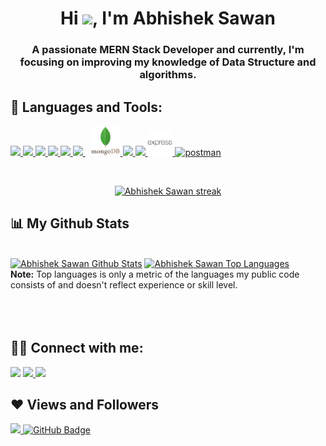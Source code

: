<h1 align="center">Hi <img src="https://raw.githubusercontent.com/MartinHeinz/MartinHeinz/master/wave.gif" width="30px">, I'm Abhishek Sawan</h1>
<h3 align="center">A passionate MERN Stack Developer  and currently, I'm focusing on improving my knowledge of Data Structure and algorithms. </h3> 






## 🚀 Languages and Tools:

<p align="left"> 

<a href="https://www.w3schools.com/cpp/" target="_blank"> <img src="https://img.icons8.com/ios-filled/50/fa314a/c-plus-plus-logo.png"/> </a>
<a href="https://developer.mozilla.org/en-US/docs/Web/JavaScript" target="_blank"> <img src="https://img.icons8.com/color/48/000000/javascript.png"/> </a> 
 <a href="https://git-scm.com/" target="_blank"> <img src="https://img.icons8.com/color/48/000000/git.png"/> </a> 
<a href="https://reactjs.org/" target="_blank"> <img src="https://img.icons8.com/color/48/000000/react-native.png"/> </a>
    <a href="https://redux.js.org" target="_blank"> <img src="https://img.icons8.com/color/48/000000/redux.png"/> </a>
    <a style="padding-right:8px;" href="https://nodejs.org" target="_blank"> <img src="https://img.icons8.com/color/48/000000/nodejs.png"/> </a>
<a href="https://www.mongodb.com/" target="_blank"> <img src="https://raw.githubusercontent.com/devicons/devicon/master/icons/mongodb/mongodb-original-wordmark.svg" alt="mongodb" width="48" height="48"/> </a> 
   <a href="https://www.w3schools.com/css/" target="_blank"> <img  src="https://img.icons8.com/color/48/000000/css3.png"/> </a> 
    <a href="https://getbootstrap.com" target="_blank"> <img src="https://img.icons8.com/color/48/000000/bootstrap.png"/> </a> 
    <a href="https://expressjs.com" target="_blank"> <img src="https://raw.githubusercontent.com/devicons/devicon/master/icons/express/express-original-wordmark.svg" alt="express" width="40" height="40"/> </a>
    <a href="https://postman.com" target="_blank"> <img src="https://www.vectorlogo.zone/logos/getpostman/getpostman-icon.svg" alt="postman" width="45" height="45"/> </a>  




  


</p>

<!-- [![React Badge](https://img.shields.io/badge/-React-61DBFB?style=for-the-badge&labelColor=black&logo=react&logoColor=61DBFB)](#)  [![Javascript Badge](https://img.shields.io/badge/-Javascript-F0DB4F?style=for-the-badge&labelColor=black&logo=javascript&logoColor=F0DB4F)](#) [![Typescript Badge](https://img.shields.io/badge/-Typescript-007acc?style=for-the-badge&labelColor=black&logo=typescript&logoColor=007acc)](#) [![Nodejs Badge](https://img.shields.io/badge/-Nodejs-3C873A?style=for-the-badge&labelColor=black&logo=node.js&logoColor=3C873A)](#) [![GraphQL Badge](https://img.shields.io/badge/-GraphQl-e535ab?style=for-the-badge&labelColor=black&logo=node.js&logoColor=e535ab)](#) -->
<br/>

<p align="center">
    <a href="https://github.com/sawanabhi157/github-readme-streak-stats">
        <img title="🔥 Get streak stats for your profile at git.io/streak-stats" alt="Abhishek Sawan streak" src="https://github-readme-streak-stats.herokuapp.com/?user=sawanabhi157&theme=black-ice&hide_border=true&stroke=0000&background=060A0CD0"/>
    </a>
</p>

## 📊 My Github Stats

  <br/>
    <a href="https://github.com/sawanabhi157/github-readme-stats"><img alt="Abhishek Sawan Github Stats" src="https://github-readme-stats.vercel.app/api?username=sawanabhi157&show_icons=true&count_private=true&theme=react&hide_border=true&bg_color=0D1117" /></a>
  <a href="https://github.com/sawanabhi157/github-readme-stats"><img alt="Abhishek Sawan Top Languages" src="https://github-readme-stats.vercel.app/api/top-langs/?username=sawanabhi157&langs_count=8&count_private=true&layout=compact&theme=react&hide_border=true&bg_color=0D1117" /></a>
  <br/>
  <b>Note:</b> Top languages is only a metric of the languages my public code consists of and doesn't reflect experience or skill level.


<br/>
<br/>

<!-- <a href="https://github.com/sawanabhi157/github-readme-activity-graph"><img alt="Abhishek Sawan Activity Graph" src="https://activity-graph.herokuapp.com/graph?username=sawanabhi157&bg_color=0D1117&color=5BCDEC&line=5BCDEC&point=FFFFFF&hide_border=true" /></a> -->

<br/>
<br/>

## 🙋‍♂️ Connect with me:
<p align="center">

<a href = "https://in.linkedin.com/in/sawanabhi157/"><img src="https://img.icons8.com/fluent/48/000000/linkedin.png"/></a>
<a href = "https://www.quora.com/profile/Abhishek-Sawan-5"><img src="https://img.icons8.com/doodle/48/4a90e2/quora--v1.png"/> </a>
<a href = "https://www.instagram.com/sawanabhi157/"><img src="https://img.icons8.com/fluent/48/000000/instagram-new.png"/></a>

</p>

## ❤ Views and Followers
<a href="https://github.com/sawanabhi157/github-profile-views-counter">
    <img src="https://komarev.com/ghpvc/?username=sawanabhi157">
</a>
<a href="https://github.com/sawanabhi157?tab=followers"><img src="https://img.shields.io/github/followers/sawanabhi157?label=Followers&style=social" alt="GitHub Badge"></a>
